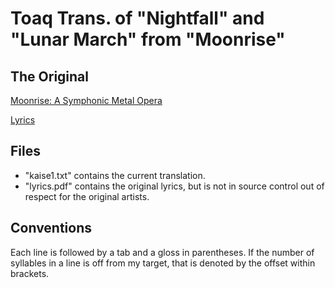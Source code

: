 # Toaq Trans. of "Nightfall" and "Lunar March" from "Moonrise"

## The Original

[Moonrise: A Symphonic Metal Opera](https://youtu.be/IBvl-AdnHGY)

[Lyrics](https://www.youtube.com/redirect?q=https%3A%2F%2Fwww.dropbox.com%2Fs%2Ftwljye8whhhf4yv%2FMoonrise%2520Album%2520Notes.pdf%3Fdl%3D0&redir_token=RZZylqlmTHNOvPP0AMp2pBcNlXt8MTU4Nzc3NzU4NkAxNTg3NjkxMTg2&event=video_description&v=IBvl-AdnHGY)

## Files

* "kaise1.txt" contains the current translation.
* "lyrics.pdf" contains the original lyrics, but is not in source control out of respect for the original artists.

## Conventions

Each line is followed by a tab and a gloss in parentheses.
If the number of syllables in a line is off from my target, that is denoted by the offset within brackets.
